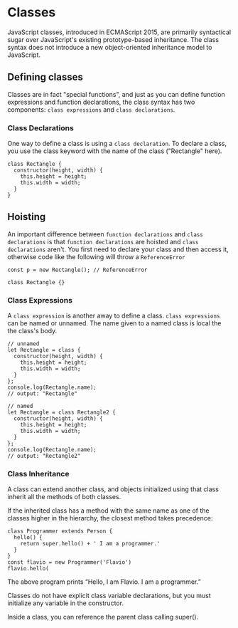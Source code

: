 # Classes

JavaScript classes, introduced in ECMAScript 2015, are primarily syntactical sugar over JavaScript's existing prototype-based inheritance. The class syntax does not introduce a new object-oriented inheritance model to JavaScript.

## Defining classes

Classes are in fact "special functions", and just as you can define function expressions and function declarations, the class syntax has two components: ```class expressions``` and ```class declarations```.

### Class Declarations
One way to define a class is using a ```class declaration```. To declare a class, you use the class keyword with the name of the class ("Rectangle" here).

```
class Rectangle {
  constructor(height, width) {
    this.height = height;
    this.width = width;
  }
}
```

## Hoisting

An important difference between ```function declarations``` and ```class declarations``` is that ```function declarations``` are hoisted and ```class declarations``` aren't. You first need to declare your class and then access it, otherwise code like the following will throw a ```ReferenceError```

```
const p = new Rectangle(); // ReferenceError

class Rectangle {}
```

### Class Expressions

A ```class expression``` is another away to define a class. ```class expressions``` can be named or unnamed. The name given to a named class is local the the class's body.

```
// unnamed
let Rectangle = class {
  constructor(height, width) {
    this.height = height;
    this.width = width;
  }
};
console.log(Rectangle.name);
// output: "Rectangle"

// named
let Rectangle = class Rectangle2 {
  constructor(height, width) {
    this.height = height;
    this.width = width;
  }
};
console.log(Rectangle.name);
// output: "Rectangle2"
```

### Class Inheritance

A class can extend another class, and objects initialized using that class inherit all the methods of both classes.

If the inherited class has a method with the same name as one of the classes higher in the hierarchy, the closest method takes precedence:

```
class Programmer extends Person {
  hello() {
    return super.hello() + ' I am a programmer.'
  }
}
const flavio = new Programmer('Flavio')
flavio.hello(
```
The above program prints “Hello, I am Flavio. I am a programmer.”

Classes do not have explicit class variable declarations, but you must initialize any variable in the constructor.

Inside a class, you can reference the parent class calling super().